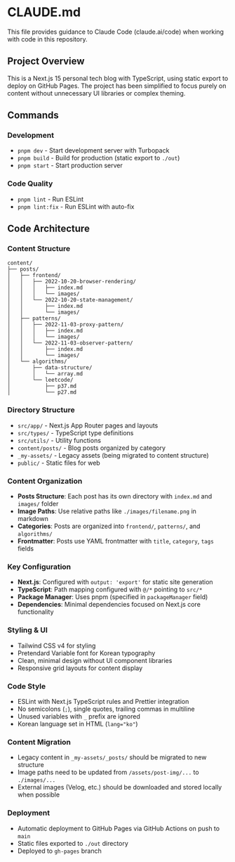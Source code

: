 # CLAUDE.md

This file provides guidance to Claude Code (claude.ai/code) when working with code in this repository.

## Project Overview

This is a Next.js 15 personal tech blog with TypeScript, using static export to deploy on GitHub Pages. The project has been simplified to focus purely on content without unnecessary UI libraries or complex theming.

## Commands

### Development
- `pnpm dev` - Start development server with Turbopack
- `pnpm build` - Build for production (static export to `./out`)
- `pnpm start` - Start production server

### Code Quality
- `pnpm lint` - Run ESLint
- `pnpm lint:fix` - Run ESLint with auto-fix

## Code Architecture

### Content Structure
```
content/
├── posts/
│   ├── frontend/
│   │   ├── 2022-10-20-browser-rendering/
│   │   │   ├── index.md
│   │   │   └── images/
│   │   └── 2022-10-20-state-management/
│   │       ├── index.md
│   │       └── images/
│   ├── patterns/
│   │   ├── 2022-11-03-proxy-pattern/
│   │   │   ├── index.md
│   │   │   └── images/
│   │   └── 2022-11-03-observer-pattern/
│   │       ├── index.md
│   │       └── images/
│   └── algorithms/
│       ├── data-structure/
│       │   └── array.md
│       └── leetcode/
│           ├── p37.md
│           └── p27.md
```

### Directory Structure
- `src/app/` - Next.js App Router pages and layouts
- `src/types/` - TypeScript type definitions
- `src/utils/` - Utility functions
- `content/posts/` - Blog posts organized by category
- `_my-assets/` - Legacy assets (being migrated to content structure)
- `public/` - Static files for web

### Content Organization
- **Posts Structure**: Each post has its own directory with `index.md` and `images/` folder
- **Image Paths**: Use relative paths like `./images/filename.png` in markdown
- **Categories**: Posts are organized into `frontend/`, `patterns/`, and `algorithms/`
- **Frontmatter**: Posts use YAML frontmatter with `title`, `category`, `tags` fields

### Key Configuration
- **Next.js**: Configured with `output: 'export'` for static site generation
- **TypeScript**: Path mapping configured with `@/*` pointing to `src/*`
- **Package Manager**: Uses pnpm (specified in `packageManager` field)
- **Dependencies**: Minimal dependencies focused on Next.js core functionality

### Styling & UI
- Tailwind CSS v4 for styling
- Pretendard Variable font for Korean typography
- Clean, minimal design without UI component libraries
- Responsive grid layouts for content display

### Code Style
- ESLint with Next.js TypeScript rules and Prettier integration
- No semicolons (`;`), single quotes, trailing commas in multiline
- Unused variables with `_` prefix are ignored
- Korean language set in HTML (`lang="ko"`)

### Content Migration
- Legacy content in `_my-assets/_posts/` should be migrated to new structure
- Image paths need to be updated from `/assets/post-img/...` to `./images/...`
- External images (Velog, etc.) should be downloaded and stored locally when possible

### Deployment
- Automatic deployment to GitHub Pages via GitHub Actions on push to `main`
- Static files exported to `./out` directory
- Deployed to `gh-pages` branch